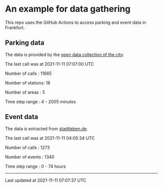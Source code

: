 # An example for data gathering

This repo uses the GitHub Actions to access parking and event data in Frankfurt.

## Parking data
The data is provided by the [open data collection of the city](https://www.offenedaten.frankfurt.de/).

The last call was at 2021-11-11 07:07:00 UTC

Number of calls   : 11665

Number of stations:    18

Number of areas   :     5

Time step range   :     4 -  2005 minutes


## Event data
The data is extracted from [stadtleben.de](https://stadtleben.de/frankfurt/).

The last call was at 2021-11-11 04:05:34 UTC

Number of calls   : 1273

Number of events  : 1340

Time step range   :    0 -   74 hours


----

Last updated at 2021-11-11 07:07:37 UTC
